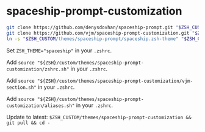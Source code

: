 # spaceship-prompt-customization

```zsh
git clone https://github.com/denysdovhan/spaceship-prompt.git "$ZSH_CUSTOM/themes/spaceship-prompt"
git clone https://github.com/vjm/spaceship-prompt-customization.git "$ZSH_CUSTOM/themes/spaceship-prompt-customization"
ln -s "$ZSH_CUSTOM/themes/spaceship-prompt/spaceship.zsh-theme" "$ZSH_CUSTOM/themes/spaceship.zsh-theme"
```

Set `ZSH_THEME="spaceship"` in your `.zshrc`.

Add `source "${ZSH}/custom/themes/spaceship-prompt-customization/zshrc.sh"` in your `.zshrc`.

Add `source "${ZSH}/custom/themes/spaceship-prompt-customization/vjm-section.sh"` in your `.zshrc`.

Add `source "${ZSH}/custom/themes/spaceship-prompt-customization/aliases.sh"` in your `.zshrc`.

Update to latest: `$ZSH_CUSTOM/themes/spaceship-prompt-customization && git pull && cd -`